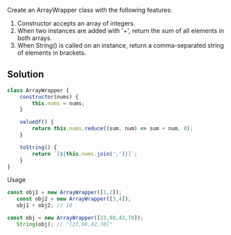 Create an ArrayWrapper class with the following features:
1. Constructor accepts an array of integers.
2. When two instances are added with '+', return the sum of all elements in both arrays.
3. When String() is called on an instance, return a comma-separated string of elements in brackets.
## Solution

```javascript
class ArrayWrapper {
    constructor(nums) {
        this.nums = nums;
    }

    valueOf() {
        return this.nums.reduce((sum, num) => sum + num, 0);
    }

    toString() {
        return `[${this.nums.join(',')}]`;
    }
}
```

Usage

```javascript
const obj1 = new ArrayWrapper([1,2]);
   const obj2 = new ArrayWrapper([3,4]);
   obj1 + obj2; // 10
```

```javascript
const obj = new ArrayWrapper([23,98,42,70]);
   String(obj); // "[23,98,42,70]"
```